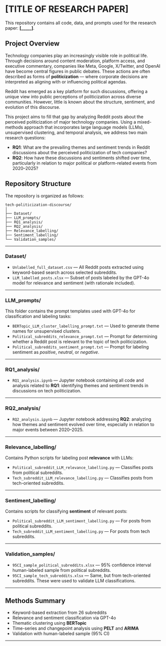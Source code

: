 # [TITLE OF RESEARCH PAPER]

This repository contains all code, data, and prompts used for the research paper: **[_____]**.

## Project Overview

Technology companies play an increasingly visible role in political life. Through decisions around content moderation, platform access, and executive commentary, companies like Meta, Google, X/Twitter, and OpenAI have become central figures in public debates. These actions are often described as forms of **politicization** — where corporate decisions are interpreted as aligning with or influencing political agendas.

Reddit has emerged as a key platform for such discussions, offering a unique view into public perceptions of politicization across diverse communities. However, little is known about the structure, sentiment, and evolution of this discourse.

This project aims to fill that gap by analyzing Reddit posts about the perceived politicization of major technology companies. Using a mixed-methods approach that incorporates large language models (LLMs), unsupervised clustering, and temporal analysis, we address two main research questions:

- **RQ1**: What are the prevailing themes and sentiment trends in Reddit discussions about the perceived politicization of tech companies?
- **RQ2**: How have these discussions and sentiments shifted over time, particularly in relation to major political or platform-related events from 2020–2025?

## Repository Structure

The repository is organized as follows:

```
tech-politicization-discourse/
│
├── Dataset/
├── LLM_prompts/
├── RQ1_analysis/
├── RQ2_analysis/
├── Relevance_labelling/
├── Sentiment_labelling/
└── Validation_samples/
```
---

### Dataset/

- `Unlabelled_full_dataset.csv` — All Reddit posts extracted using keyword-based search across selected subreddits.
- `LLM_labelled_posts.xlsx` — Subset of posts labeled by the GPT-4o model for relevance and sentiment (with rationale included).

---

### LLM_prompts/

This folder contains the prompt templates used with GPT-4o for classification and labeling tasks:

- `BERTopic_LLM_cluster_labelling_prompt.txt` — Used to generate theme names for unsupervised clusters.
- `Political_subreddits_relevance_prompt.txt` — Prompt for determining whether a Reddit post is relevant to the topic of tech politicization.
- `Political_subreddits_sentiment_prompt.txt` — Prompt for labeling sentiment as *positive*, *neutral*, or *negative*.

---

### RQ1_analysis/

- `RQ1_analysis.ipynb` — Jupyter notebook containing all code and analysis related to **RQ1**: identifying themes and sentiment trends in discussions on tech politicization.

---

### RQ2_analysis/

- `RQ2_analysis.ipynb` — Jupyter notebook addressing **RQ2**: analyzing how themes and sentiment evolved over time, especially in relation to major events between 2020–2025.

---

### Relevance_labelling/

Contains Python scripts for labeling post **relevance** with LLMs:

- `Political_subreddit_LLM_relevance_labelling.py` — Classifies posts from political subreddits.
- `Tech_subreddit_LLM_relevance_labelling.py` — Classifies posts from tech-oriented subreddits.

---

### Sentiment_labelling/

Contains scripts for classifying **sentiment** of relevant posts:

- `Political_subreddit_LLM_sentiment_labelling.py` — For posts from political subreddits.
- `Tech_subreddit_LLM_sentiment_labelling.py` — For posts from tech subreddits.

---

### Validation_samples/

- `95CI_sample_political_subreddits.xlsx` — 95% confidence interval human-labeled sample from political subreddits.
- `95CI_sample_tech_subreddits.xlsx` — Same, but from tech-oriented subreddits. These were used to validate LLM classifications.

---

## Methods Summary

- Keyword-based extraction from 26 subreddits
- Relevance and sentiment classification via GPT-4o
- Thematic clustering using **BERTopic**
- Time-series and changepoint analysis using **PELT** and **ARIMA**
- Validation with human-labeled sample (95% CI)

---

